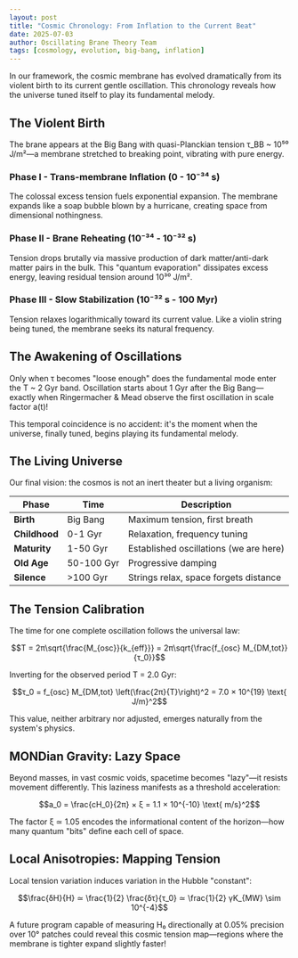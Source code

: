 ```yaml
---
layout: post
title: "Cosmic Chronology: From Inflation to the Current Beat"
date: 2025-07-03
author: Oscillating Brane Theory Team
tags: [cosmology, evolution, big-bang, inflation]
---
```


In our framework, the cosmic membrane has evolved dramatically from its violent birth to its current gentle oscillation. This chronology reveals how the universe tuned itself to play its fundamental melody.

## The Violent Birth

The brane appears at the Big Bang with quasi-Planckian tension τ_BB ~ 10⁵⁰ J/m²—a membrane stretched to breaking point, vibrating with pure energy.

### Phase I - Trans-membrane Inflation (0 - 10⁻³⁴ s)

The colossal excess tension fuels exponential expansion. The membrane expands like a soap bubble blown by a hurricane, creating space from dimensional nothingness.

### Phase II - Brane Reheating (10⁻³⁴ - 10⁻³² s)

Tension drops brutally via massive production of dark matter/anti-dark matter pairs in the bulk. This "quantum evaporation" dissipates excess energy, leaving residual tension around 10³⁰ J/m².

### Phase III - Slow Stabilization (10⁻³² s - 100 Myr)

Tension relaxes logarithmically toward its current value. Like a violin string being tuned, the membrane seeks its natural frequency.

## The Awakening of Oscillations

Only when τ becomes "loose enough" does the fundamental mode enter the T ~ 2 Gyr band. Oscillation starts about 1 Gyr after the Big Bang—exactly when Ringermacher & Mead observe the first oscillation in scale factor a(t)!

This temporal coincidence is no accident: it's the moment when the universe, finally tuned, begins playing its fundamental melody.

## The Living Universe

Our final vision: the cosmos is not an inert theater but a living organism:

| Phase | Time | Description |
|-------|------|-------------|
| **Birth** | Big Bang | Maximum tension, first breath |
| **Childhood** | 0-1 Gyr | Relaxation, frequency tuning |
| **Maturity** | 1-50 Gyr | Established oscillations (we are here) |
| **Old Age** | 50-100 Gyr | Progressive damping |
| **Silence** | >100 Gyr | Strings relax, space forgets distance |

## The Tension Calibration

The time for one complete oscillation follows the universal law:

$$T = 2π\sqrt{\frac{M_{osc}}{k_{eff}}} = 2π\sqrt{\frac{f_{osc} M_{DM,tot}}{τ_0}}$$

Inverting for the observed period T = 2.0 Gyr:

$$τ_0 = f_{osc} M_{DM,tot} \left(\frac{2π}{T}\right)^2 = 7.0 × 10^{19} \text{ J/m}^2$$

This value, neither arbitrary nor adjusted, emerges naturally from the system's physics.

## MONDian Gravity: Lazy Space

Beyond masses, in vast cosmic voids, spacetime becomes "lazy"—it resists movement differently. This laziness manifests as a threshold acceleration:

$$a_0 = \frac{cH_0}{2π} × ξ = 1.1 × 10^{-10} \text{ m/s}^2$$

The factor ξ ≃ 1.05 encodes the informational content of the horizon—how many quantum "bits" define each cell of space.

## Local Anisotropies: Mapping Tension

Local tension variation induces variation in the Hubble "constant":

$$\frac{δH}{H} ≃ \frac{1}{2} \frac{δτ}{τ_0} ≃ \frac{1}{2} γK_{MW} \sim 10^{-4}$$

A future program capable of measuring H₀ directionally at 0.05% precision over 10° patches could reveal this cosmic tension map—regions where the membrane is tighter expand slightly faster!